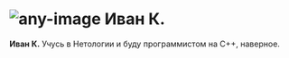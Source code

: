 # ![any-image](/images/images.jpeg) Иван К.

**Иван К.** 
Учусь в Нетологии и буду программистом на С++, наверное.
